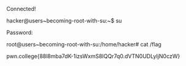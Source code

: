 Connected!

hacker@users~becoming-root-with-su:~$ su

Password:

root@users~becoming-root-with-su:/home/hacker# cat /flag

pwn.college{88l8mba7dK-1izsWxmS8IQQr7q0.dVTN0UDLyIjN0czW}
